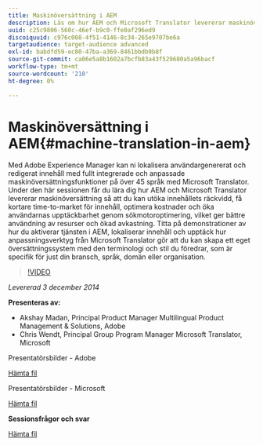 ```yaml
---
title: Maskinöversättning i AEM
description: Läs om hur AEM och Microsoft Translator levererar maskinöversättning så att ni kan utöka ert innehålls räckvidd, få kortare time-to-market, optimera kostnaderna och öka användarnas upptäckbarhet genom sökmotoroptimering, vilket ger bättre resursanvändning och ökad avkastning.
uuid: c25c9806-560c-46ef-b9c0-ffe0af296ed9
discoiquuid: c976c008-4f51-4146-8c34-265e9707be6a
targetaudience: target-audience advanced
exl-id: babdfd59-ec80-47ba-a369-8461bbdb9b8f
source-git-commit: ca06e5a8b1602a7bcfb83a43f529680a5a96bacf
workflow-type: tm+mt
source-wordcount: '210'
ht-degree: 0%

---
```


# Maskinöversättning i AEM{#machine-translation-in-aem}

Med Adobe Experience Manager kan ni lokalisera användargenererat och redigerat innehåll med fullt integrerade och anpassade maskinöversättningsfunktioner på över 45 språk med Microsoft Translator. Under den här sessionen får du lära dig hur AEM och Microsoft Translator levererar maskinöversättning så att du kan utöka innehållets räckvidd, få kortare time-to-market för innehåll, optimera kostnader och öka användarnas upptäckbarhet genom sökmotoroptimering, vilket ger bättre användning av resurser och ökad avkastning. Titta på demonstrationer av hur du aktiverar tjänsten i AEM, lokaliserar innehåll och upptäck hur anpassningsverktyg från Microsoft Translator gör att du kan skapa ett eget översättningssystem med den terminologi och stil du föredrar, som är specifik för just din bransch, språk, domän eller organisation.

>[!VIDEO](https://video.tv.adobe.com/v/19383/?quality=9)

*Levererad 3 december 2014*

**Presenteras av:**

* Akshay Madan, Principal Product Manager Multilingual Product Management &amp; Solutions, Adobe
* Chris Wendt, Principal Group Program Manager Microsoft Translator, Microsoft

Presentatörsbilder - Adobe

[Hämta fil](assets/aem-gems-machine-translation-12-03-14.pdf)

Presentatörsbilder - Microsoft

[Hämta fil](assets/adobe-microsoft-gems-12-03-14.pdf)

**Sessionsfrågor och svar**

[Hämta fil](assets/q-a-machine-translation-12-3-14.pdf)
<!--
[Get back to the Overview](https://helpx.adobe.com/experience-manager/kt/eseminars/gems/aem-index.html)
-->
